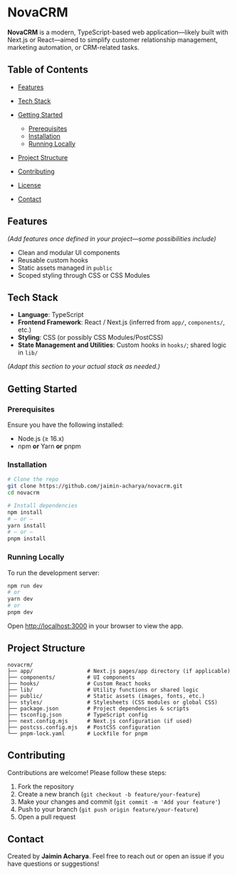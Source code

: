 # NovaCRM

**NovaCRM** is a modern, TypeScript-based web application—likely built with Next.js or React—aimed to simplify customer relationship management, marketing automation, or CRM-related tasks.

## Table of Contents

* [Features](#features)
* [Tech Stack](#tech-stack)
* [Getting Started](#getting-started)

  * [Prerequisites](#prerequisites)
  * [Installation](#installation)
  * [Running Locally](#running-locally)
* [Project Structure](#project-structure)
* [Contributing](#contributing)
* [License](#license)
* [Contact](#contact)


## Features

*(Add features once defined in your project—some possibilities include)*

* Clean and modular UI components
* Reusable custom hooks
* Static assets managed in `public`
* Scoped styling through CSS or CSS Modules

## Tech Stack

* **Language**: TypeScript
* **Frontend Framework**: React / Next.js (inferred from `app/`, `components/`, etc.)
* **Styling**: CSS (or possibly CSS Modules/PostCSS)
* **State Management and Utilities**: Custom hooks in `hooks/`; shared logic in `lib/`

*(Adapt this section to your actual stack as needed.)*

## Getting Started

### Prerequisites

Ensure you have the following installed:

* Node.js (≥ 16.x)
* npm **or** Yarn **or** pnpm

### Installation

```bash
# Clone the repo
git clone https://github.com/jaimin-acharya/novacrm.git
cd novacrm

# Install dependencies
npm install
# — or —
yarn install
# — or —
pnpm install
```

### Running Locally

To run the development server:

```bash
npm run dev
# or
yarn dev
# or
pnpm dev
```

Open [http://localhost:3000](http://localhost:3000) in your browser to view the app.


## Project Structure

```
novacrm/
├── app/                 # Next.js pages/app directory (if applicable)
├── components/          # UI components
├── hooks/               # Custom React hooks
├── lib/                 # Utility functions or shared logic
├── public/              # Static assets (images, fonts, etc.)
├── styles/              # Stylesheets (CSS modules or global CSS)
├── package.json         # Project dependencies & scripts
├── tsconfig.json        # TypeScript config
├── next.config.mjs      # Next.js configuration (if used)
├── postcss.config.mjs   # PostCSS configuration
└── pnpm-lock.yaml       # Lockfile for pnpm
```

## Contributing

Contributions are welcome! Please follow these steps:

1. Fork the repository
2. Create a new branch (`git checkout -b feature/your-feature`)
3. Make your changes and commit (`git commit -m 'Add your feature'`)
4. Push to your branch (`git push origin feature/your-feature`)
5. Open a pull request

## Contact

Created by **Jaimin Acharya**.
Feel free to reach out or open an issue if you have questions or suggestions!


